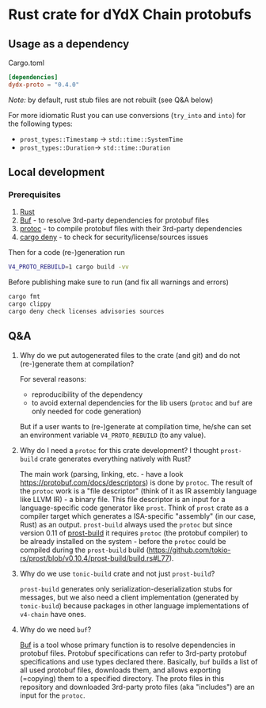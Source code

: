 # Rust crate for dYdX Chain protobufs

## Usage as a dependency

Cargo.toml

```toml
[dependencies]
dydx-proto = "0.4.0"
```

*Note:* by default, rust stub files are not rebuilt (see Q&A below)

For more idiomatic Rust you can use conversions (`try_into` and `into`) for the following types:
* `prost_types::Timestamp` -> `std::time::SystemTime`
* `prost_types::Duration`-> `std::time::Duration`

## Local development

### Prerequisites
1) [Rust](https://www.rust-lang.org/tools/install)
2) [Buf](https://github.com/bufbuild/buf?tab=readme-ov-file#installation) - to resolve 3rd-party dependencies for protobuf files
3) [protoc](https://github.com/protocolbuffers/protobuf#protobuf-compiler-installation) - to compile protobuf files with their 3rd-party dependencies
4) [cargo deny](https://github.com/EmbarkStudios/cargo-deny) - to check for security/license/sources issues

Then for a code (re-)generation run

```sh
V4_PROTO_REBUILD=1 cargo build -vv
```

Before publishing make sure to run (and fix all warnings and errors)

```sh
cargo fmt
cargo clippy
cargo deny check licenses advisories sources
```

## Q&A

1) Why do we put autogenerated files to the crate (and git) and do not (re-)generate them at compilation?

    For several reasons:
    * reproducibility of the dependency
    * to avoid external dependencies for the lib users (`protoc` and `buf` are only needed for code generation)

    But if a user wants to (re-)generate at compilation time, he/she can set an environment variable `V4_PROTO_REBUILD` (to any value).

2) Why do I need a `protoc` for this crate development? I thought `prost-build` crate generates everything natively with Rust?

    The main work (parsing, linking, etc. - have a look https://protobuf.com/docs/descriptors) is done by `protoc`.
    The result of the `protoc` work is a "file descriptor" (think of it as IR assembly language like LLVM IR) - a binary file. This file descriptor is an input for a language-specific code generator like `prost`. Think of `prost` crate as a compiler target which generates a ISA-specific "assembly" (in our case, Rust) as an output.
    `prost-build` always used the `protoc` but since version 0.11 of [prost-build](https://github.com/tokio-rs/prost?tab=readme-ov-file#protoc) it requires `protoc` (the protobuf compiler) to be already installed on the system - before the `protoc` could be compiled during the `prost-build` build (https://github.com/tokio-rs/prost/blob/v0.10.4/prost-build/build.rs#L77).

3) Why do we use `tonic-build` crate and not just `prost-build`?

    `prost-build` generates only serialization-deserialization stubs for messages, but we also need a client implementation (generated by `tonic-build`) because packages in other language implementations of `v4-chain` have ones.

4) Why do we need `buf`?

    [Buf](https://buf.build/) is a tool whose primary function is to resolve dependencies in protobuf files. Protobuf specifications can refer to 3rd-party protobuf specifications and use types declared there. Basically, `buf` builds a list of all used protobuf files, downloads them, and allows exporting (=copying) them to a specified directory. The proto files in this repository and downloaded 3rd-party proto files (aka "includes") are an input for the `protoc`.
